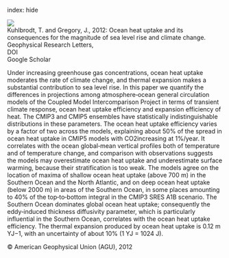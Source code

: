 index: hide

<div class="Citation">
    <div class="Citation-thumb CitationThumb-linked"  data-href="https://doi.org/10.1029/2012gl052952">
      <img src="https://static.claimspace.cloud/climate-study-static/refs/thumbs/9/Kuhlbrodt_and_Gregory_2012-thumb.png" />
    </div>

  <div class="Citation-body">
    <div class="Citation-text">Kuhlbrodt, T. and Gregory, J., 2012: Ocean heat uptake and its consequences for the magnitude of sea level rise and climate change. <span class="Article-journal">Geophysical Research Letters, </span><span class="Article-volume"></span></div>
    <div class="Citation-links">
      <div class="CitationLink" data-href="https://doi.org/10.1029/2012gl052952">
        <div class="CitationLink-icon CitationLink-Doi"></div>
        <div class="CitationLink-text">DOI</div>
      </div>
      <div class="CitationLink" data-href="https://scholar.google.com/scholar?q=10.1029/2012gl052952">
        <div class="CitationLink-icon CitationLink-Scholar"></div>
        <div class="CitationLink-text">Google Scholar</div>
      </div>
    </div>
  </div>
</div>

Under increasing greenhouse gas concentrations, ocean heat uptake moderates the rate of climate change, and thermal expansion makes a substantial contribution to sea level rise. In this paper we quantify the differences in projections among atmosphere‐ocean general circulation models of the Coupled Model Intercomparison Project in terms of transient climate response, ocean heat uptake efficiency and expansion efficiency of heat. The CMIP3 and CMIP5 ensembles have statistically indistinguishable distributions in these parameters. The ocean heat uptake efficiency varies by a factor of two across the models, explaining about 50% of the spread in ocean heat uptake in CMIP5 models with CO2increasing at 1%/year. It correlates with the ocean global‐mean vertical profiles both of temperature and of temperature change, and comparison with observations suggests the models may overestimate ocean heat uptake and underestimate surface warming, because their stratification is too weak. The models agree on the location of maxima of shallow ocean heat uptake (above 700 m) in the Southern Ocean and the North Atlantic, and on deep ocean heat uptake (below 2000 m) in areas of the Southern Ocean, in some places amounting to 40% of the top‐to‐bottom integral in the CMIP3 SRES A1B scenario. The Southern Ocean dominates global ocean heat uptake; consequently the eddy‐induced thickness diffusivity parameter, which is particularly influential in the Southern Ocean, correlates with the ocean heat uptake efficiency. The thermal expansion produced by ocean heat uptake is 0.12 m YJ−1, with an uncertainty of about 10% (1 YJ = 1024 J).

<div class="Citation-copy">
&copy; American Geophysical Union (AGU), 2012
</div>